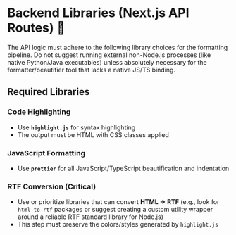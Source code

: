 # Backend Libraries (Next.js API Routes) 💾

The API logic must adhere to the following library choices for the formatting pipeline. Do not suggest running external non-Node.js processes (like native Python/Java executables) unless absolutely necessary for the formatter/beautifier tool that lacks a native JS/TS binding.

## Required Libraries

### Code Highlighting
- Use **`highlight.js`** for syntax highlighting
- The output must be HTML with CSS classes applied

### JavaScript Formatting
- Use **`prettier`** for all JavaScript/TypeScript beautification and indentation

### RTF Conversion (Critical)
- Use or prioritize libraries that can convert **HTML → RTF** (e.g., look for `html-to-rtf` packages or suggest creating a custom utility wrapper around a reliable RTF standard library for Node.js)
- This step must preserve the colors/styles generated by `highlight.js`
